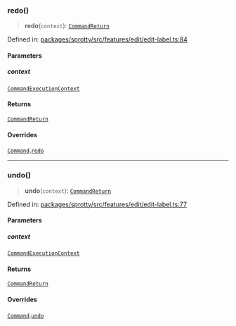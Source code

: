 
### redo()

> **redo**(`context`): [`CommandReturn`](../TypeAlias.CommandReturn)

Defined in: [packages/sprotty/src/features/edit/edit-label.ts:84](https://github.com/eclipse-sprotty/sprotty/blob/f9b2433481cc27a1ac0c92d525a92039ae7f6c76/packages/sprotty/src/features/edit/edit-label.ts#L84)

#### Parameters

##### context

[`CommandExecutionContext`](../Interface.CommandExecutionContext)

#### Returns

[`CommandReturn`](../TypeAlias.CommandReturn)

#### Overrides

[`Command`](../Class.Command).[`redo`](../Class.Command.md#redo)

***

### undo()

> **undo**(`context`): [`CommandReturn`](../TypeAlias.CommandReturn)

Defined in: [packages/sprotty/src/features/edit/edit-label.ts:77](https://github.com/eclipse-sprotty/sprotty/blob/f9b2433481cc27a1ac0c92d525a92039ae7f6c76/packages/sprotty/src/features/edit/edit-label.ts#L77)

#### Parameters

##### context

[`CommandExecutionContext`](../Interface.CommandExecutionContext)

#### Returns

[`CommandReturn`](../TypeAlias.CommandReturn)

#### Overrides

[`Command`](../Class.Command).[`undo`](../Class.Command.md#undo)
